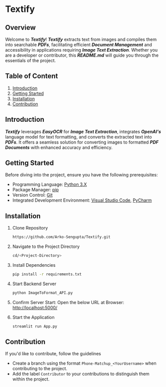# Textify

## Overview
Welcome to _**Textify**_! _**Textify**_ extracts text from images and compiles them into searchable _**PDFs**_, facilitating efficient _**Document Management**_ and accessibility in applications requiring _**Image Text Extraction**_. Whether you are a developer or contributor, this _**README.md**_ will guide you through the essentials of the project.

## Table of Content
1. [Introduction](#introduction)
2. [Getting Started](#getting-started)
3. [Installation](#installation)
4. [Contribution](#contribution)

## Introduction
_**Textify**_ leverages _**EasyOCR**_ for _**Image Text Extraction**_, integrates _**OpenAI's**_ language model for text formatting, and converts the extracted text into _**PDFs**_. It offers a seamless solution for converting images to formatted _**PDF Documents**_ with enhanced accuracy and efficiency.

## Getting Started
Before diving into the project, ensure you have the following prerequisites:
- Programming Language: [Python 3.X](https://www.python.org/)
- Package Manager: [pip](https://pypi.org/project/pip/)
- Version Control: [Git](https://git-scm.com/)
- Integrated Development Environment: [Visual Studio Code](https://code.visualstudio.com/), [PyCharm](https://www.jetbrains.com/pycharm/)

## Installation

1. Clone Repository
   ```bash
   https://github.com/Arko-Sengupta/Textify.git
   ```
2. Navigate to the Project Directory
   ```bash
   cd/<Project-Directory>
   ```

3. Install Dependencies
   ```bash
   pip install -r requirements.txt
   ```

4. Start Backend Server
   ```bash
   python ImageToFormat_API.py
   ```

5. Confirm Server Start: Open the below URL at Browser: [http://localhost:5000/](http://localhost:5000/)

6. Start the Application
   ```bash
   streamlit run App.py
   ```

## Contribution
If you'd like to contribute, follow the guidelines
- Create a branch using the format `Phone-Matchup_<YourUsername>` when contributing to the project.
- Add the label `Contributor` to your contributions to distinguish them within the project.
